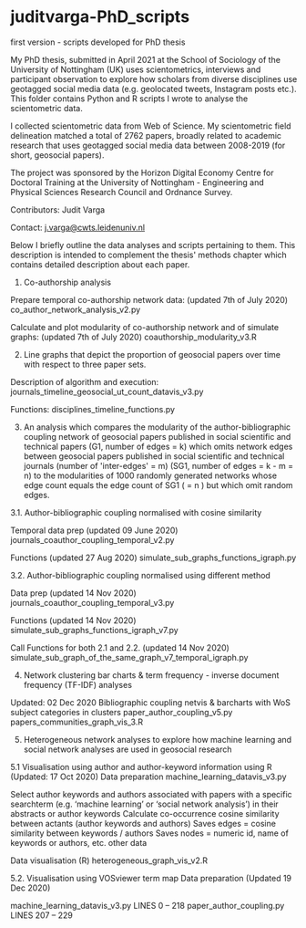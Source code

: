 # juditvarga-PhD_scripts

first version - scripts developed for PhD thesis

My PhD thesis, submitted in April 2021 at the School of Sociology of the University of Nottingham (UK) uses scientometrics, interviews and participant observation to explore how scholars from diverse disciplines use geotagged social media data (e.g. geolocated tweets, Instagram posts etc.). This folder contains Python and R scripts I wrote to analyse the scientometric data.

I collected scientometric data from Web of Science. My scientometric field delineation matched a total of 2762 papers, broadly related to academic research that uses geotagged social media data between 2008-2019 (for short, geosocial papers).

The project was sponsored by the Horizon Digital Economy Centre for Doctoral Training at the University of Nottingham - Engineering and Physical Sciences Research Council and Ordnance Survey.

Contributors: Judit Varga 

Contact: j.varga@cwts.leidenuniv.nl

Below I briefly outline the data analyses and scripts pertaining to them. This description is intended to complement the thesis' methods chapter which contains detailed description about each paper.


1.	Co-authorship analysis

Prepare temporal co-authorship network data: (updated 7th of July 2020) 
co_author_network_analysis_v2.py

Calculate and plot modularity of co-authorship network and of simulate graphs: (updated 7th of July 2020) 
coauthorship_modularity_v3.R


2.	Line graphs that depict the proportion of geosocial papers over time with respect to three paper sets.

Description of algorithm and execution: 
journals_timeline_geosocial_ut_count_datavis_v3.py

Functions: 
disciplines_timeline_functions.py


3.	An analysis which compares the modularity of the author-bibliographic coupling network of geosocial papers published in social scientific and technical papers (G1, number of edges = k) which omits network edges between geosocial papers published in social scientific and technical journals (number of 'inter-edges' = m) (SG1, number of edges = k - m = n) to the modularities of 1000 randomly generated networks whose edge count equals the edge count of SG1 ( = n ) but which omit random edges.

3.1. Author-bibliographic coupling normalised with cosine similarity

Temporal data prep (updated 09 June 2020) 
journals_coauthor_coupling_temporal_v2.py

Functions (updated 27 Aug 2020) 
simulate_sub_graphs_functions_igraph.py

3.2. Author-bibliographic coupling normalised using different method

Data prep (updated 14 Nov 2020) 
journals_coauthor_coupling_temporal_v3.py

Functions (updated 14 Nov 2020) 
simulate_sub_graphs_functions_igraph_v7.py

Call Functions for both 2.1 and 2.2. (updated 14 Nov 2020) 
simulate_sub_graph_of_the_same_graph_v7_temporal_igraph.py


4.	Network clustering bar charts & term frequency - inverse document frequency (TF-IDF) analyses

Updated: 02 Dec 2020
Bibliographic coupling netvis & barcharts with WoS subject categories in clusters
paper_author_coupling_v5.py papers_communities_graph_vis_3.R


5.	Heterogeneous network analyses to explore how machine learning and social network analyses are used in geosocial research

5.1 Visualisation using author and author-keyword information using R (Updated: 17 Oct 2020)
Data preparation 
machine_learning_datavis_v3.py

Select author keywords and authors associated with papers with a specific searchterm (e.g. ‘machine learning’ or ‘social network analysis’) in their abstracts or author keywords
Calculate co-occurrence cosine similarity between actants (author keywords and authors) Saves edges = cosine similarity between keywords / authors Saves nodes = numeric id, name of keywords or authors, etc. other data

Data visualisation (R) 
heterogeneous_graph_vis_v2.R

5.2. Visualisation using VOSviewer term map Data preparation (Updated 19 Dec 2020)

machine_learning_datavis_v3.py LINES 0 – 218
paper_author_coupling.py LINES 207 – 229

